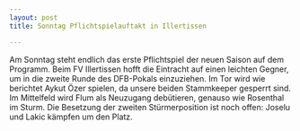 ```yaml
---
layout: post
title: Sonntag Pflichtspielauftakt in Illertissen

---
```


Am Sonntag steht endlich das erste Pflichtspiel der neuen Saison auf dem Programm. Beim FV Illertissen hofft die Eintracht auf einen leichten Gegner, um in die zweite Runde des DFB-Pokals einzuziehen. Im Tor wird wie berichtet Aykut Özer spielen, da unsere beiden Stammkeeper gesperrt sind. Im Mittelfeld wird Flum als Neuzugang debütieren, genauso wie Rosenthal im Sturm. Die Besetzung der zweiten Stürmerposition ist noch offen: Joselu und Lakic kämpfen um den Platz.


